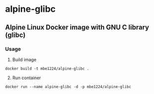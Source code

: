 # alpine-glibc
## Alpine Linux Docker image with GNU C library (glibc)
### Usage

1. Build image
```shell
docker build -t mbe1224/alpine-glibc .
```

2. Run container
```shell
docker run --name alpine-glibc -d -p mbe1224/alpine-glibc
```